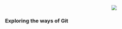 <img align="right" src="https://namespace.so/_next/image?url=%2F_next%2Fstatic%2Fmedia%2Fbanner.8d964a24.png&w=3840&q=75">

<br>
<h3 align="center">Exploring the ways of Git</h3>

